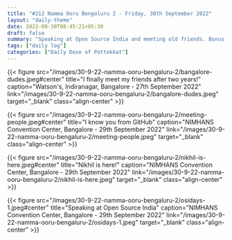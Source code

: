 ```yaml
---
title: "#212 Namma Ooru Bengaluru 2 - Friday, 30th September 2022"
layout: "daily-theme"
date: 2022-09-30T08:45:21+05:30
draft: false
summary: "Speaking at Open Source India and meeting old friends. Bonus: Photos from Bangalore."
tags: ["daily log"]
categories: ["Daily Dose of Pottekkat"]
---
```


{{< figure src="/images/30-9-22-namma-ooru-bengaluru-2/bangalore-dudes.jpeg#center" title="I finally meet my friends after two years!" caption="Watson's, Indiranagar, Bangalore - 27th September 2022" link="/images/30-9-22-namma-ooru-bengaluru-2/bangalore-dudes.jpeg" target="_blank" class="align-center" >}}

{{< figure src="/images/30-9-22-namma-ooru-bengaluru-2/meeting-people.jpeg#center" title="I know you from GitHub" caption="NIMHANS Convention Center, Bangalore - 29th September 2022" link="/images/30-9-22-namma-ooru-bengaluru-2/meeting-people.jpeg" target="_blank" class="align-center" >}}

{{< figure src="/images/30-9-22-namma-ooru-bengaluru-2/nikhil-is-here.jpeg#center" title="Nikhil is here!" caption="NIMHANS Convention Center, Bangalore - 29th September 2022" link="/images/30-9-22-namma-ooru-bengaluru-2/nikhil-is-here.jpeg" target="_blank" class="align-center" >}}

{{< figure src="/images/30-9-22-namma-ooru-bengaluru-2/osidays-1.jpeg#center" title="Speaking at Open Source India" caption="NIMHANS Convention Center, Bangalore - 29th September 2022" link="/images/30-9-22-namma-ooru-bengaluru-2/osidays-1.jpeg" target="_blank" class="align-center" >}}